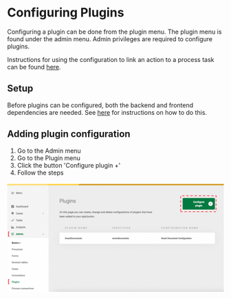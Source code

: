 # Configuring Plugins

Configuring a plugin can be done from the plugin menu. The plugin menu is found under the admin menu. Admin privileges
are required to configure plugins.

Instructions for using the configuration to link an action to a process task can be found 
[here](create-process-link.md).

## Setup
Before plugins can be configured, both the backend and frontend dependencies are needed. 
See [here](../../valtimo-implementation/plugin/dependencies.md) for instructions on how to do this.

## Adding plugin configuration

1. Go to the Admin menu
2. Go to the Plugin menu
3. Click the button 'Configure plugin +'
4. Follow the steps

![Configuring a plugin](img/configure-plugin.png)
